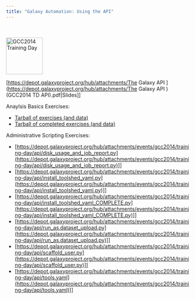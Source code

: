 ```yaml
---
title: "Galaxy Automation: Using the API"
---
```

<slot name="Events/GCC2014/Header" />
<br /><br />



<slot name="Events/GCC2014/LinkBox" />

<div class='right'> <a href='/src/events/gcc2014/training-day/index.md'><img src="/src/images/logos/GCC2014TrainingDayLogoSquare.png" alt="GCC2014 Training Day" width="100" /></a></div>


[https://depot.galaxyproject.org/hub/attachments/The Galaxy API ](https://depot.galaxyproject.org/hub/attachments/The Galaxy API )(GCC2014 TD API).pdf|Slides]]
 
Anaylsis Basics Exercises:
* [Tarball of exercises (and data)](https://depot.galaxyproject.org/hub/attachments/events/gcc2014/training-day/api/api-scripts.exercises.tar.gz)
* [Tarball of completed exercises (and data)](https://depot.galaxyproject.org/hub/attachments/events/gcc2014/training-day/api/api-scripts.completed.tar.gz)

Administrative Scripting Exercises:

* [https://depot.galaxyproject.org/hub/attachments/events/gcc2014/training-day/api/disk_usage_and_job_report.py](https://depot.galaxyproject.org/hub/attachments/events/gcc2014/training-day/api/disk_usage_and_job_report.py)]]
* [https://depot.galaxyproject.org/hub/attachments/events/gcc2014/training-day/api/install_toolshed_yaml.py](https://depot.galaxyproject.org/hub/attachments/events/gcc2014/training-day/api/install_toolshed_yaml.py)]]
* [https://depot.galaxyproject.org/hub/attachments/events/gcc2014/training-day/api/install_toolshed_yaml_COMPLETE.py](https://depot.galaxyproject.org/hub/attachments/events/gcc2014/training-day/api/install_toolshed_yaml_COMPLETE.py)]]
* [https://depot.galaxyproject.org/hub/attachments/events/gcc2014/training-day/api/run_as.dataset_upload.py](https://depot.galaxyproject.org/hub/attachments/events/gcc2014/training-day/api/run_as.dataset_upload.py)]]
* [https://depot.galaxyproject.org/hub/attachments/events/gcc2014/training-day/api/scaffold_user.py](https://depot.galaxyproject.org/hub/attachments/events/gcc2014/training-day/api/scaffold_user.py)]]
* [https://depot.galaxyproject.org/hub/attachments/events/gcc2014/training-day/api/tools.yaml](https://depot.galaxyproject.org/hub/attachments/events/gcc2014/training-day/api/tools.yaml)]]
